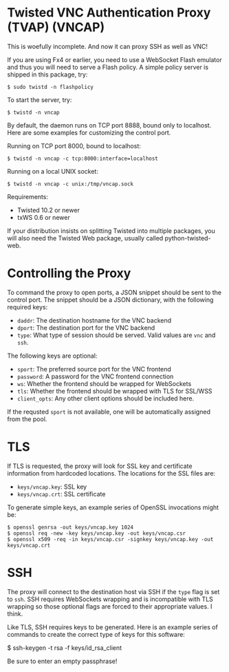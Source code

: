 Twisted VNC Authentication Proxy (TVAP) (VNCAP)
===============================================

This is woefully incomplete.  And now it can proxy SSH as well as VNC!

If you are using Fx4 or earlier, you need to use a WebSocket Flash
emulator and thus you will need to serve a Flash policy. A simple policy
server is shipped in this package, try:

    $ sudo twistd -n flashpolicy

To start the server, try:

    $ twistd -n vncap

By default, the daemon runs on TCP port 8888, bound only to localhost.
Here are some examples for customizing the control port.

Running on TCP port 8000, bound to localhost:

    $ twistd -n vncap -c tcp:8000:interface=localhost

Running on a local UNIX socket:

    $ twistd -n vncap -c unix:/tmp/vncap.sock

Requirements:

 * Twisted 10.2 or newer
 * txWS 0.6 or newer

If your distribution insists on splitting Twisted into multiple
packages, you will also need the Twisted Web package, usually called
python-twisted-web.

Controlling the Proxy
=====================

To command the proxy to open ports, a JSON snippet should be sent to the
control port. The snippet should be a JSON dictionary, with the
following required keys:

 * ``daddr``: The destination hostname for the VNC backend
 * ``dport``: The destination port for the VNC backend
 * ``type``: What type of session should be served.  Valid values are ``vnc`` and ``ssh``.

The following keys are optional:

 * ``sport``: The preferred source port for the VNC frontend
 * ``password``: A password for the VNC frontend connection
 * ``ws``: Whether the frontend should be wrapped for WebSockets
 * ``tls``: Whether the frontend should be wrapped with TLS for SSL/WSS
 * ``client_opts``: Any other client options should be included here.

If the requsted ``sport`` is not available, one will be automatically
assigned from the pool.

TLS
===

If TLS is requested, the proxy will look for SSL key and certificate
information from hardcoded locations. The locations for the SSL files
are:

 * ``keys/vncap.key``: SSL key
 * ``keys/vncap.crt``: SSL certificate

To generate simple keys, an example series of OpenSSL invocations might
be:

    $ openssl genrsa -out keys/vncap.key 1024
    $ openssl req -new -key keys/vncap.key -out keys/vncap.csr
    $ openssl x509 -req -in keys/vncap.csr -signkey keys/vncap.key -out
    keys/vncap.crt

SSH
===

The proxy will connect to the destination host via SSH if the ``type``
flag is set to ``ssh``.  SSH requires WebSockets wrapping and is
incompatible with TLS wrapping so those optional flags are forced to
their appropriate values.  I think.

Like TLS, SSH requires keys to be generated.  Here is an example
series of commands to create the correct type of keys for this
software:

   $ ssh-keygen -t rsa -f keys/id_rsa_client

Be sure to enter an empty passphrase!

